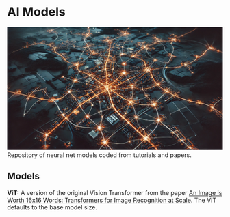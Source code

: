 # AI Models
<img src="images/nn_streets.png" alt_text="Neural net town image">
Repository of neural net models coded from tutorials and papers.

## Models
**ViT:** A version of the original Vision Transformer from the paper <a href="https://arxiv.org/pdf/2010.11929">An Image is Worth 16x16 Words: Transformers for Image Recognition at Scale</a>. The ViT defaults to the base model size.